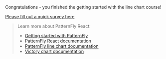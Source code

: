 Congratulations - you finished the getting started with the line chart course!

[Please fill out a quick survey here](https://redhatdg.co1.qualtrics.com/jfe/form/SV_bIRZRHYJyGsKBSt?Module=charts-linechart)

> Learn more about PatternFly React:
>- [Getting started with PatternFly](https://www.patternfly.org/v4/get-started/developers)
>- [PatternFly React documentation](https://www.patternfly.org/v4/documentation/react/components/)
>- [PatternFly line chart documentation](https://patternfly-react.surge.sh/patternfly-4/charts/chartline/)
>- [Victory chart documentation](https://formidable.com/open-source/victory/docs/victory-chart/)
